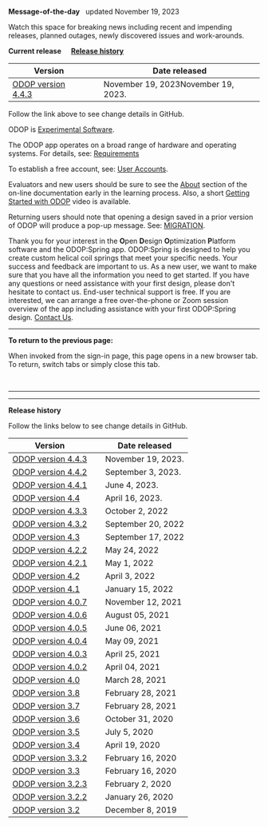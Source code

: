 **Message-of-the-day** &nbsp; updated November 19, 2023 

Watch this space for breaking news 
including recent and impending releases, planned outages, newly discovered issues and work-arounds.  

**Current release** &nbsp; &nbsp; **[Release history](messageOfTheDay.html#RelHist)**

Version  | &nbsp; | Date released  
---      | ---    | ---  
[ODOP version 4.4.3](https://github.com/thegrumpys/odop/milestone/67?closed=1) | &nbsp; | November 19, 2023November 19, 2023.  

Follow the link above to see change details in GitHub.  

ODOP is [Experimental Software](http://odop.springdesignsoftware.org/docs/About/experimental.html).  

The ODOP app operates on a broad range of hardware and operating systems. 
For details, see: [Requirements](http://odop.springdesignsoftware.org/docs/About/requirements.html) 

To establish a free account, see: [User Accounts](http://odop.springdesignsoftware.org/docs/About/userAccounts.html). 

Evaluators and new users should be sure to see the [About](http://odop.springdesignsoftware.org/docs/About) section 
of the on-line documentation early in the learning process. 
Also, a short [Getting Started with ODOP](https://www.youtube.com/watch?v=JS-8Z1Ct0aI) video is available.

Returning users should note that opening a design saved in a prior version of ODOP will produce a pop-up message.
See: [MIGRATION](http://odop.springdesignsoftware.org/docs/Help/terminology.html#migration). 

Thank you for your interest in the **O**pen **D**esign **O**ptimization **P**latform software and the ODOP:Spring app. 
ODOP:Spring is designed to help you create custom helical coil springs that meet your specific needs. 
Your success and feedback are important to us. 
As a new user, we want to make sure that you have all the information you need to get started. 
If you have any questions or need assistance with your first design, please don't hesitate to contact us. 
End-user technical support is free. 
If you are interested, we can arrange a free over-the-phone or Zoom session overview of the app including assistance with your first ODOP:Spring design.
[Contact Us](http://odop.springdesignsoftware.org/docs/About/ContactUs.html).   

___

**To return to the previous page:**  

When invoked from the sign-in page, 
this page opens in a new browser tab.
To return, switch tabs or simply close this tab.
 
 &nbsp;   
 
___

<a id="RelHist"></a>  
___

**Release history**  

Follow the links below to see change details in GitHub.  

Version  | &nbsp; | Date released  
---      | ---    | ---  
[ODOP version 4.4.3](https://github.com/thegrumpys/odop/milestone/67?closed=1) | &nbsp; | November 19, 2023.  
[ODOP version 4.4.2](https://github.com/thegrumpys/odop/milestone/66?closed=1) | &nbsp; | September 3, 2023.  
[ODOP version 4.4.1](https://github.com/thegrumpys/odop/milestone/65?closed=1) | &nbsp; | June 4, 2023.  
[ODOP version 4.4](https://github.com/thegrumpys/odop/milestone/64?closed=1)   | &nbsp; | April 16, 2023.  
[ODOP version 4.3.3](https://github.com/thegrumpys/odop/milestone/62?closed=1) | &nbsp; | October 2, 2022   
[ODOP version 4.3.2](https://github.com/thegrumpys/odop/milestone/61?closed=1) | &nbsp; | September 20, 2022   
[ODOP version 4.3](https://github.com/thegrumpys/odop/milestone/54?closed=1)   | &nbsp; | September 17, 2022   
[ODOP version 4.2.2](https://github.com/thegrumpys/odop/milestone/57?closed=1) | &nbsp; | May 24, 2022   
[ODOP version 4.2.1](https://github.com/thegrumpys/odop/milestone/56?closed=1) | &nbsp; | May 1, 2022   
[ODOP version 4.2](https://github.com/thegrumpys/odop/milestone/55?closed=1)   | &nbsp; | April 3, 2022   
[ODOP version 4.1](https://github.com/thegrumpys/odop/milestone/37?closed=1)   | &nbsp; | January 15, 2022   
[ODOP version 4.0.7](https://github.com/thegrumpys/odop/milestone/51?closed=1) | &nbsp; | November 12, 2021   
[ODOP version 4.0.6](https://github.com/thegrumpys/odop/milestone/50?closed=1) | &nbsp; | August 05, 2021   
[ODOP version 4.0.5](https://github.com/thegrumpys/odop/milestone/49?closed=1) | &nbsp; | June 06, 2021   
[ODOP version 4.0.4](https://github.com/thegrumpys/odop/milestone/48?closed=1) | &nbsp; | May 09, 2021   
[ODOP version 4.0.3](https://github.com/thegrumpys/odop/milestone/47?closed=1) | &nbsp; | April 25, 2021   
[ODOP version 4.0.2](https://github.com/thegrumpys/odop/milestone/46?closed=1) | &nbsp; | April 04, 2021   
[ODOP version 4.0](https://github.com/thegrumpys/odop/milestone/40?closed=1)   | &nbsp; | March 28, 2021   
[ODOP version 3.8](https://github.com/thegrumpys/odop/milestone/39?closed=1)   | &nbsp; | February 28, 2021   
[ODOP version 3.7](https://github.com/thegrumpys/odop/milestone/38?closed=1)   | &nbsp; | February 28, 2021   
[ODOP version 3.6](https://github.com/thegrumpys/odop/milestone/36?closed=1)   | &nbsp; | October 31, 2020   
[ODOP version 3.5](https://github.com/thegrumpys/odop/milestone/33?closed=1)   | &nbsp; | July 5, 2020   
[ODOP version 3.4](https://github.com/thegrumpys/odop/milestone/34?closed=1)   | &nbsp; | April 19, 2020   
[ODOP version 3.3.2](https://github.com/thegrumpys/odop/milestone/35?closed=1) | &nbsp; | February 16, 2020   
[ODOP version 3.3](https://github.com/thegrumpys/odop/milestone/32?closed=1)   | &nbsp; | February 16, 2020   
[ODOP version 3.2.3](https://github.com/thegrumpys/odop/milestone/31?closed=1) | &nbsp; | February 2, 2020   
[ODOP version 3.2.2](https://github.com/thegrumpys/odop/milestone/30?closed=1) | &nbsp; | January 26, 2020   
[ODOP version 3.2](https://github.com/thegrumpys/odop/milestone/25?closed=1)   | &nbsp; | December 8, 2019   

<!---
Comment
A "preview" of the next ODOP release (version 4.4) is now available. 
Your feedback would be greatly appreciated. 
 [Contact Us](http://odop.springdesignsoftware.org/docs/About/ContactUs.html) for access. 
 -->
 